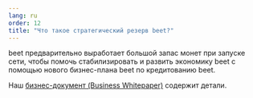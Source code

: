 ```yaml
---
lang: ru
order: 12
title: "Что такое стратегический резерв beet?"
---
```


beet предварительно выработает большой запас монет при запуске сети, чтобы помочь стабилизировать и развить экономику beet с помощью нового бизнес-плана beet по кредитованию beet.

Наш [бизнес-документ (Business Whitepaper)](https://www.beet.net/assets/beet-Business-Whitepaper-2021-02-09-v1.0.pdf) содержит детали.
